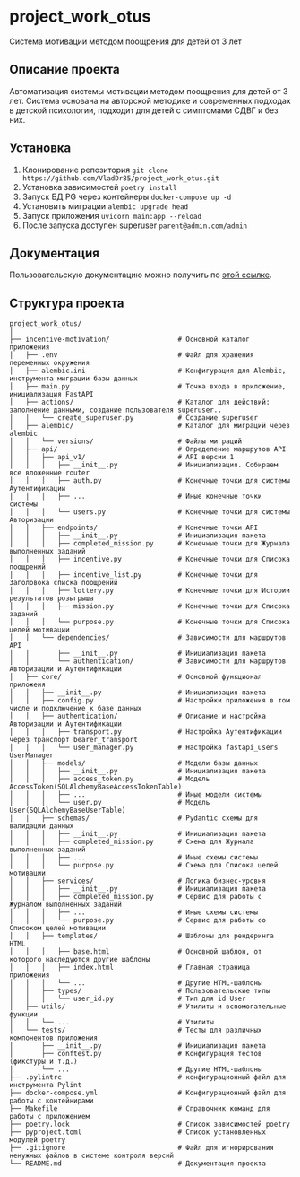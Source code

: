 # project_work_otus
Система мотивации методом поощрения для детей от 3 лет

## Описание проекта
Автоматизация системы мотивации методом поощрения для детей от 3 лет. 
Система основана на авторской методике и современных подходах в детской психологии, 
подходит для детей с симптомами СДВГ и без них.

## Установка
1. Клонирование репозитория
```git clone https://github.com/VladDr85/project_work_otus.git```
2. Установка зависимостей ```poetry install```
3. Запуск БД PG через контейнеры ```docker-compose up -d```
4. Установить миграции ```alembic upgrade head```
4. Запуск приложения ```uvicorn main:app --reload```
5. После запуска доступен superuser ```parent@admin.com/admin```

## Документация
Пользовательскую документацию можно получить по [этой ссылке](http://localhost:8000/docs).



## Структура проекта
```
project_work_otus/
│
├── incentive-motivation/                 # Основной каталог приложения
│   ├── .env                              # Файл для хранения переменных окружения
│   ├── alembic.ini                       # Конфигурация для Alembic, инструмента миграции базы данных
│   ├── main.py                           # Точка входа в приложение, инициализация FastAPI
│   ├── actions/                          # Каталог для действий: заполнение данными, создание пользователя superuser..
│   │   └── create_superuser.py           # Создание superuser
│   ├── alembic/                          # Каталог для миграций через alembic
│   │   └── versions/                     # Файлы миграций
│   ├── api/                              # Определение маршрутов API
│   │   ├── api_v1/                       # API версии 1
│   │   │   ├── __init__.py               # Инициализация. Собираем все вложенные router
│   │   │   ├── auth.py                   # Конечные точки для системы Аутентификации
│   │   │   ├── ...                       # Иные конечные точки системы
│   │   │   └── users.py                  # Конечные точки для системы Авторизации
│   │   ├── endpoints/                    # Конечные точки API
│   │   │   ├── __init__.py               # Инициализация пакета
│   │   │   ├── completed_mission.py      # Конечные точки для Журнала выполненных заданий
│   │   │   ├── incentive.py              # Конечные точки для Списока поощрений
│   │   │   ├── incentive_list.py         # Конечные точки для Заголовока списка поощрений
│   │   │   ├── lottery.py                # Конечные точки для Истории результатов розыгрыша
│   │   │   ├── mission.py                # Конечные точки для Списока заданий
│   │   │   └── purpose.py                # Конечные точки для Списока целей мотивации
│   │   └── dependencies/                 # Зависимости для маршрутов API
│   │       ├── __init__.py               # Инициализация пакета
│   │       └── authentication/           # Зависимости для маршрутов Авторизации и Аутентификации
│   ├── core/                             # Основной функционал приложеия
│   │   ├── __init__.py                   # Инициализация пакета
│   │   ├── config.py                     # Настройки приложения в том числе и подключение к базе данных
│   │   ├── authentication/               # Описание и настройка Авторизации и Аутентификации
│   │   │   ├── transport.py              # Настройка Аутентификации через транспорт bearer_transport
│   │   │   └── user_manager.py           # Настройка fastapi_users UserManager
│   │   ├── models/                       # Модели базы данных
│   │   │   ├── __init__.py               # Инициализация пакета
│   │   │   ├── access_token.py           # Модель AccessToken(SQLAlchemyBaseAccessTokenTable)
│   │   │   ├── ...                       # Иные модели системы
│   │   │   └── user.py                   # Модель User(SQLAlchemyBaseUserTable)
│   │   ├── schemas/                      # Pydantic схемы для валидации данных
│   │   │   ├── __init__.py               # Инициализация пакета
│   │   │   ├── completed_mission.py      # Схема для Журнала выполненных заданий
│   │   │   ├── ...                       # Иные схемы системы
│   │   │   └── purpose.py                # Схема для Списока целей мотивации
│   │   ├── services/                     # Логика бизнес-уровня
│   │   │   ├── __init__.py               # Инициализация пакета
│   │   │   ├── completed_mission.py      # Сервис для работы с Журналом выполненных заданий
│   │   │   ├── ...                       # Иные схемы системы
│   │   │   └── purpose.py                # Сервис для работы со Списоком целей мотивации
│   │   ├── templates/                    # Шаблоны для рендеринга HTML
│   │   │   ├── base.html                 # Основной шаблон, от которого наследуются другие шаблоны
│   │   │   ├── index.html                # Главная страница приложения
│   │   │   └── ...                       # Другие HTML-шаблоны
│   │   ├── types/                        # Пользовательские типы
│   │   │   └── user_id.py                # Тип для id User
│   ├── utils/                            # Утилиты и вспомогательные функции
│   │   └── ...                           # Утилиты
│   └── tests/                            # Тесты для различных компонентов приложения
│       ├── __init__.py                   # Инициализация пакета
│       ├── conftest.py                   # Конфигурация тестов (фикстуры и т.д.)
│       └── ...                           # Другие HTML-шаблоны
├── .pylintrc                             # конфигурационный файл для инструмента Pylint
├── docker-compose.yml                    # Конфигурационный файл для работы с контейнирами 
├── Makefile                              # Справочник команд для работы с приложением
├── poetry.lock                           # Список зависимостей poetry
├── pyproject.toml                        # Список установленных модулей poetry
├── .gitignore                            # Файл для игнорирования ненужных файлов в системе контроля версий
└── README.md                             # Документация проекта
```